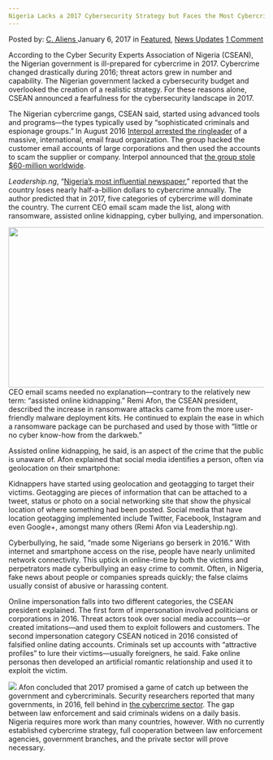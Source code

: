 ```yaml
---
Nigeria Lacks a 2017 Cybersecurity Strategy but Faces the Most Cybercrime Ever Seen
---
```

<article class="post-listing post-17350 post type-post status-publish format-standard has-post-thumbnail hentry  tag-3676 tag-cybercrime tag-cybersecurity tag-faces tag-lacks tag-nigeria tag-strategy">
    <div class="post-inner">
        <span>Posted by: <a href="https://www.deepdotweb.com/author/caliens/" title="">C. Aliens </a></span>
    <span>January 6, 2017</span>
    <span>in <a href="https://www.deepdotweb.com/category/deepdot-news/" rel="category tag">Featured</a>, <a href="https://www.deepdotweb.com/category/news-updates/" rel="category tag">News Updates</a></span>
    <span><a href="https://www.deepdotweb.com/2017/01/06/nigeria-lacks-2017-cybersecurity-strategy-faces-cybercrime-ever-seen/#comments">1 Comment</a></span>
    </p>
    <div class="clear"></div>
    <div class="entry">
    <p>According to the Cyber Security Experts Association of Nigeria (CSEAN), the Nigerian government is ill-prepared for cybercrime in 2017. Cybercrime changed drastically during 2016; threat actors grew in number and capability. The Nigerian government lacked a cybersecurity budget and overlooked the creation of a realistic strategy. For these reasons alone, CSEAN announced a fearfulness for the cybersecurity landscape in 2017.</p>
    <p>The Nigerian cybercrime gangs, CSEAN said, started using advanced tools and programs—the types typically used by “sophisticated criminals and espionage groups.” In August 2016 <a href="https://www.deepdotweb.com/2016/08/09/interpol-arrests-ringleader-nigerian-email-scam-organization/">Interpol arrested the ringleader</a> of a massive, international, email fraud organization. The group hacked the customer email accounts of large corporations and then used the accounts to scam the supplier or company. Interpol announced that <a href="https://www.deepdotweb.com/2016/09/18/6-nigerian-sentenced-40-million-fraud-scheme/">the group stole $60-million worldwide</a>.</p>
    <p><em>Leadership.ng</em>, “<a href="https://leadership.ng">Nigeria’s most influential newspaper</a>,” reported that the country loses nearly half-a-billion dollars to cybercrime annually. The author predicted that in 2017, five categories of cybercrime will dominate the country. The current CEO email scam made the list, along with ransomware, assisted online kidnapping, cyber bullying, and impersonation.</p>
    <p><img class="wp-image-17357 aligncenter" src="https://www.deepdotweb.com/wp-content/uploads/2017/01/word-image.jpeg" width="1011" height="316" srcset="https://www.deepdotweb.com/wp-content/uploads/2017/01/word-image.jpeg 1400w, https://www.deepdotweb.com/wp-content/uploads/2017/01/word-image-300x94.jpeg 300w, https://www.deepdotweb.com/wp-content/uploads/2017/01/word-image-1024x320.jpeg 1024w" sizes="(max-width: 1011px) 100vw, 1011px"/> CEO email scams needed no explanation—contrary to the relatively new term: “assisted online kidnapping.” Remi Afon, the CSEAN president, described the increase in ransomware attacks came from the more user-friendly malware deployment kits. He continued to explain the ease in which a ransomware package can be purchased and used by those with “little or no cyber know-how from the darkweb.”</p>
    <p>Assisted online kidnapping, he said, is an aspect of the crime that the public is unaware of. Afon explained that social media identifies a person, often via geolocation on their smartphone:</p>
    <p>Kidnappers have started using geolocation and geotagging to target their victims. Geotagging are pieces of information that can be attached to a tweet, status or photo on a social networking site that show the physical location of where something had been posted. Social media that have location geotagging implemented include Twitter, Facebook, Instagram and even Google+, amongst many others (Remi Afon via Leadership.ng).</p>
    <p>Cyberbullying, he said, “made some Nigerians go berserk in 2016.” With internet and smartphone access on the rise, people have nearly unlimited network connectivity. This uptick in online-time by both the victims and perpetrators made cyberbullying an easy crime to commit. Often, in Nigeria, fake news about people or companies spreads quickly; the false claims usually consist of abusive or harassing content.</p>
    <p>Online impersonation falls into two different categories, the CSEAN president explained. The first form of impersonation involved politicians or corporations in 2016. Threat actors took over social media accounts—or created imitations—and used them to exploit followers and customers. The second impersonation category CSEAN noticed in 2016 consisted of falsified online dating accounts. Criminals set up accounts with “attractive profiles” to lure their victims—usually foreigners, he said. Fake online personas then developed an artificial romantic relationship and used it to exploit the victim.</p>
    <p><img class="wp-image-17358 aligncenter" src="https://www.deepdotweb.com/wp-content/uploads/2017/01/word-image-1.jpeg" srcset="https://www.deepdotweb.com/wp-content/uploads/2017/01/word-image-1.jpeg 600w, https://www.deepdotweb.com/wp-content/uploads/2017/01/word-image-1-225x300.jpeg 225w" sizes="(max-width: 600px) 100vw, 600px"/> Afon concluded that 2017 promised a game of catch up between the government and cybercriminals. Security researchers reported that many governments, in 2016, fell behind in <a href="https://www.deepdotweb.com/?s=cybercrime">the cybercrime sector</a>. The gap between law enforcement and said criminals widens on a daily basis. Nigeria requires more work than many countries, however. With no currently established cybercrime strategy, full cooperation between law enforcement agencies, government branches, and the private sector will prove necessary.</p>
    </div>
    <span style="display:none"><a href="https://www.deepdotweb.com/tag/2017/" rel="tag">2017</a> <a href="https://www.deepdotweb.com/tag/cybercrime/" rel="tag">cybercrime</a> <a href="https://www.deepdotweb.com/tag/cybersecurity/" rel="tag">cybersecurity</a> <a href="https://www.deepdotweb.com/tag/faces/" rel="tag">faces</a> <a href="https://www.deepdotweb.com/tag/lacks/" rel="tag">lacks</a> <a href="https://www.deepdotweb.com/tag/nigeria/" rel="tag">nigeria</a> <a href="https://www.deepdotweb.com/tag/strategy/" rel="tag">strategy</a></span> <span style="display:none" class="updated">2017-01-06</span>
    <div style="display:none" class="vcard author" itemprop="author" itemscope itemtype="http://schema.org/Person"><strong class="fn" itemprop="name"><a href="https://www.deepdotweb.com/author/caliens/" title="Posts by C. Aliens" rel="author">C. Aliens</a></strong></div>
    </div>
</article>

